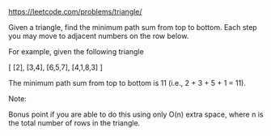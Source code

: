 https://leetcode.com/problems/triangle/

Given a triangle, find the minimum path sum from top to bottom. Each step you may move to adjacent numbers on the row below.

For example, given the following triangle

[
[2],
[3,4],
[6,5,7],
[4,1,8,3]
]

The minimum path sum from top to bottom is 11 (i.e., 2 + 3 + 5 + 1 = 11).

Note:

Bonus point if you are able to do this using only O(n) extra space, where n is the total number of rows in the triangle.
